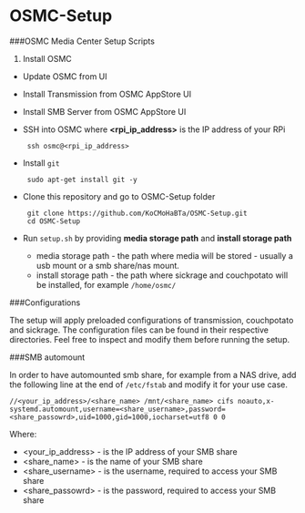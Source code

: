 # OSMC-Setup

###OSMC Media Center Setup Scripts


1. Install OSMC
-  Update OSMC from UI
-  Install Transmission from OSMC AppStore UI
-  Install SMB Server from OSMC AppStore UI
-  SSH into OSMC where **<rpi_ip_address>** is the IP address of your RPi 

		ssh osmc@<rpi_ip_address>
			
-  Install `git`

		sudo apt-get install git -y
	 
-  Clone this repository and go to OSMC-Setup folder

		git clone https://github.com/KoCMoHaBTa/OSMC-Setup.git
		cd OSMC-Setup
		
-  Run `setup.sh` by providing **media storage path** and **install storage path**
	- media storage path - the path where media will be stored - usually a usb mount or a smb share/nas mount.
	- install storage path - the path where sickrage and couchpotato will be installed, for example `/home/osmc/`
	
	
###Configurations

The setup will apply preloaded configurations of transmission, couchpotato and sickrage. The configuration files can be found in their respective directories.
Feel free to inspect and modify them before running the setup.

###SMB automount

In order to have automounted smb share, for example from a NAS drive, add the following line at the end of `/etc/fstab` and modify it for your use case.

	//<your_ip_address>/<share_name> /mnt/<share_name> cifs noauto,x-systemd.automount,username=<share_username>,password=<share_passowrd>,uid=1000,gid=1000,iocharset=utf8 0 0
	
Where:

- <your_ip_address> - is the IP address of your SMB share
- <share_name> - is the name of your SMB share
- <share_username> - is the username, required to access your SMB share
- <share_passowrd> - is the password, required to access your SMB share



